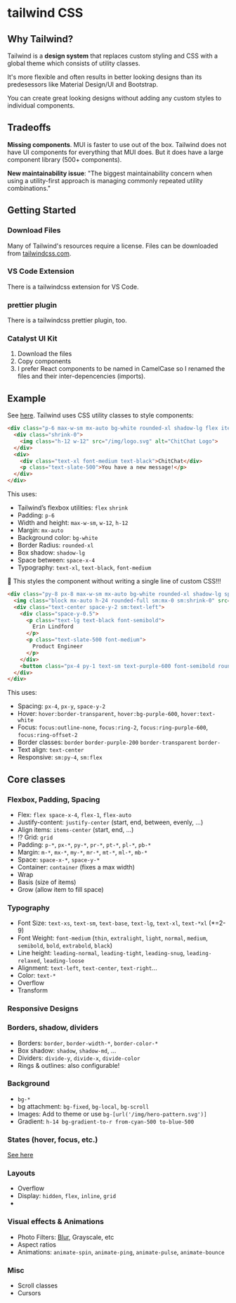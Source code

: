 # tailwind CSS

## Why Tailwind?
Tailwind is a **design system** that replaces custom styling and CSS with a global theme which consists of utility classes. 

It's more flexible and often results in better looking designs than its predesessors like Material Design/UI and Bootstrap.

You can create great looking designs without adding any custom styles to individual components.


## Tradeoffs
**Missing components**. MUI is faster to use out of the box. Tailwind does not have UI components for everything that MUI does. But it does have a large component library (500+ components).

**New maintainability issue**: "The biggest maintainability concern when using a utility-first approach is managing commonly repeated utility combinations."

## Getting Started

### Download Files
Many of Tailwind's resources require a license. Files can be downloaded from [tailwindcss.com](https://tailwindcss.com).

### VS Code Extension
There is a tailwindcss extension for VS Code.

### prettier plugin
There is a tailwindcss prettier plugin, too.

### Catalyst UI Kit
1. Download the files
2. Copy components
3. I prefer React components to be named in CamelCase so I renamed the files and their inter-depencencies (imports).

## Example
See [here](https://tailwindcss.com/docs/utility-first). Tailwind uses CSS utility classes to style components:

```html
<div class="p-6 max-w-sm mx-auto bg-white rounded-xl shadow-lg flex items-center space-x-4">
  <div class="shrink-0">
    <img class="h-12 w-12" src="/img/logo.svg" alt="ChitChat Logo">
  </div>
  <div>
    <div class="text-xl font-medium text-black">ChitChat</div>
    <p class="text-slate-500">You have a new message!</p>
  </div>
</div>
```

This uses:
- Tailwind’s flexbox utilities: `flex` `shrink`
- Padding: `p-6`
- Width and height: `max-w-sm`, `w-12`, `h-12`
- Margin: `mx-auto`
- Background color: `bg-white`
- Border Radius: `rounded-xl`
- Box shadow: `shadow-lg`
- Space between: `space-x-4`
- Typography: `text-xl`, `text-black`, `font-medium`

🎉 This styles the component without writing a single line of custom CSS!!!

```html
<div class="py-8 px-8 max-w-sm mx-auto bg-white rounded-xl shadow-lg space-y-2 sm:py-4 sm:flex sm:items-center sm:space-y-0 sm:space-x-6">
  <img class="block mx-auto h-24 rounded-full sm:mx-0 sm:shrink-0" src="/img/erin-lindford.jpg" alt="Woman's Face" />
  <div class="text-center space-y-2 sm:text-left">
    <div class="space-y-0.5">
      <p class="text-lg text-black font-semibold">
        Erin Lindford
      </p>
      <p class="text-slate-500 font-medium">
        Product Engineer
      </p>
    </div>
    <button class="px-4 py-1 text-sm text-purple-600 font-semibold rounded-full border border-purple-200 hover:text-white hover:bg-purple-600 hover:border-transparent focus:outline-none focus:ring-2 focus:ring-purple-600 focus:ring-offset-2">Message</button>
  </div>
</div>
```

This uses:
- Spacing: `px-4`, `px-y`, `space-y-2`
- Hover: `hover:border-transparent`, `hover:bg-purple-600`, `hover:text-white`  
- Focus: `focus:outline-none`, `focus:ring-2`, `focus:ring-purple-600`, `focus:ring-offset-2`
- Border classes: `border` `border-purple-200` `border-transparent` `border-`
- Text align: `text-center`
- Responsive: `sm:py-4`, `sm:flex`

## Core classes

### Flexbox, Padding, Spacing
- Flex: `flex space-x-4`, `flex-1`, `flex-auto`
- Justify-content: `justify-center` (start, end, between, evenly, ...)
- Align items: `items-center` (start, end, ...)
- ⁉️ Grid: `grid`
- Padding: `p-*`, `px-*`, `py-*`, `pr-*`, `pt-*`, `pl-*`, `pb-*`
- Margin: `m-*`, `mx-*`, `my-*`, `mr-*`, `mt-*`, `ml-*`, `mb-*`
- Space: `space-x-*`, `space-y-*`
- Container: `container` (fixes a max width)
- Wrap
- Basis (size of items)
- Grow (allow item to fill space)

### Typography
- Font Size: `text-xs`, `text-sm`, `text-base`, `text-lg`, `text-xl`, `text-*xl` (*=2-9)
- Font Weight: `font-medium` (`thin`, `extralight`, `light`, `normal`, `medium`, `semibold`, `bold`, `extrabold`, `black`)
- Line height: `leading-normal`, `leading-tight`, `leading-snug`, `leading-relaxed`, `leading-loose`
- Alignment: `text-left`, `text-center`, `text-right`...
- Color: `text-*`
- Overflow
- Transform

### Responsive Designs

### Borders, shadow, dividers
- Borders: `border`, `border-width-*`, `border-color-*`
- Box shadow: `shadow`, `shadow-md`, ...
- Dividers: `divide-y`, `divide-x`, `divide-color`
- Rings & outlines: also configurable!

### Background
- `bg-*`
- bg attachment: `bg-fixed`, `bg-local`, `bg-scroll`
- Images: Add to theme or use `bg-[url('/img/hero-pattern.svg')]`
- Gradient: `h-14 bg-gradient-to-r from-cyan-500 to-blue-500`
  
### States (hover, focus, etc.)
[See here](https://tailwindcss.com/docs/hover-focus-and-other-states)

### Layouts
- Overflow
- Display: `hidden`, `flex`, `inline`, `grid`
- 

### Visual effects & Animations
- Photo Filters: [Blur](https://tailwindcss.com/docs/blur), Grayscale, etc
- Aspect ratios
- Animations: `animate-spin`, `animate-ping`, `animate-pulse`, `animate-bounce`

### Misc
- Scroll classes
- Cursors

